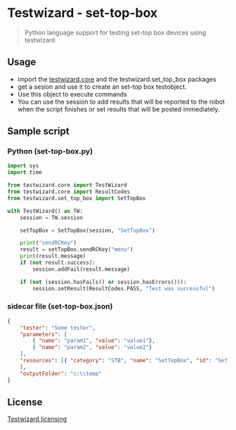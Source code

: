 # Testwizard - set-top-box

> Python language support for testing set-top box devices using testwizard

## Usage

* import the [testwizard.core](https://pypi.org/project/testwizard.core/) and the testwizard.set_top_box packages
* get a sesion and use it to create an set-top box testobject.
* Use this object to execute commands
* You can use the session to add results that will be reported to the robot when the script finishes or set results that will be posted immediately.

## Sample script

### Python (set-top-box.py)

```python
import sys
import time

from testwizard.core import TestWizard
from testwizard.core import ResultCodes
from testwizard.set_top_box import SetTopBox

with TestWizard() as TW:
    session = TW.session

    setTopBox = SetTopBox(session, "SetTopBox")

    print("sendRCKey")
    result = setTopBox.sendRCKey("menu")
    print(result.message)
    if (not result.success):
        session.addFail(result.message)

    if (not (session.hasFails() or session.hasErrors())):
        session.setResult(ResultCodes.PASS, "Test was successful")
```

### sidecar file (set-top-box.json)

```json
{
    "tester": "Some tester",
    "parameters": [
        { "name": "param1", "value": "value1"},
        { "name": "param2", "value": "value2"}
    ],
    "resources": [{ "category": "STB", "name": "SetTopBox", "id": "SetTopBox 1"}
    ],
    "outputFolder": "c:\\temp"
}
```

## License

[Testwizard licensing](https://www.eurofins-digitaltesting.com/testwizard/)
